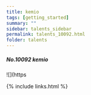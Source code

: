```yaml
---
title: kemio 
tags: [getting_started]
summary: ""
sidebar: talents_sidebar
permalink: talents_10092.html
folder: talents
---
```



##### No.10092 kemio

![](https




{% include links.html %}
